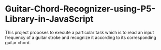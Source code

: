 # Guitar-Chord-Recognizer-using-P5-Library-in-JavaScript
This project proposes to execute a particular task which is to read an input frequency of a guitar stroke and recognize it according to its corresponding guitar chord. 
